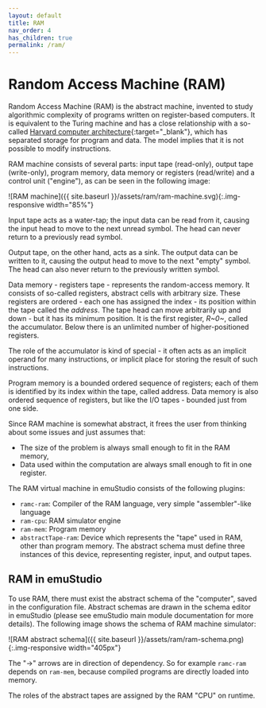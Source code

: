 ```yaml
---
layout: default
title: RAM
nav_order: 4
has_children: true
permalink: /ram/
---
```


# Random Access Machine (RAM)

Random Access Machine (RAM) is the abstract machine, invented to study algorithmic complexity of programs written on register-based computers. It is equivalent to the Turing machine and has a close relationship with a so-called [Harvard computer architecture][harvard]{:target="_blank"}, which has separated storage for program and data. The model implies that it is not possible to modify instructions.

RAM machine consists of several parts: input tape (read-only), output tape (write-only), program memory,
data memory or registers (read/write) and a control unit ("engine"), as can be seen in the following image:

![RAM machine]({{ site.baseurl }}/assets/ram/ram-machine.svg){:.img-responsive width="85%"}

Input tape acts as a water-tap; the input data can be read from it, causing the input head to move to the next unread symbol. The head can never return to a previously read symbol.

Output tape, on the other hand, acts as a sink. The output data can be written to it, causing the output head to move to the next "empty" symbol. The head can also never return to the previously written symbol.

Data memory - registers tape - represents the random-access memory. It consists of so-called registers, abstract cells with arbitrary size. These registers are ordered - each one has assigned the index - its position within the tape called the _address_. The tape head can move arbitrarily up and down - but it has its minimum position. It is the first register, _R~0~_, called the accumulator. Below there is an unlimited number of higher-positioned registers.

The role of the accumulator is kind of special - it often acts as an implicit operand for many instructions, or implicit place for storing the result of such instructions.

Program memory is a bounded ordered sequence of registers; each of them is identified by its index within the tape, called address. Data memory is also ordered sequence of registers, but like the I/O tapes - bounded just from one side.

Since RAM machine is somewhat abstract, it frees the user from thinking about some issues and just assumes that:

- The size of the problem is always small enough to fit in the RAM memory,
- Data used within the computation are always small enough to fit in one register.

The RAM virtual machine in emuStudio consists of the following plugins:

- `ramc-ram`: Compiler of the RAM language, very simple "assembler"-like language
- `ram-cpu`: RAM simulator engine
- `ram-mem`: Program memory
- `abstractTape-ram`: Device which represents the "tape" used in RAM, other than program memory. The abstract schema
                      must define three instances of this device, representing register, input, and output tapes.

## RAM in emuStudio

To use RAM, there must exist the abstract schema of the "computer", saved in the configuration file. Abstract schemas are drawn in the schema editor in emuStudio (please see emuStudio main module documentation for more details). The following image shows the schema of RAM machine simulator:

![RAM abstract schema]({{ site.baseurl }}/assets/ram/ram-schema.png){:.img-responsive width="405px"}

The "->" arrows are in direction of dependency. So for example `ramc-ram` depends on `ram-mem`, because compiled programs are directly loaded into memory.

The roles of the abstract tapes are assigned by the RAM "CPU" on runtime.


[harvard]: https://en.wikipedia.org/wiki/Harvard_architecture
[vonneumann]: https://en.wikipedia.org/wiki/Von_Neumann_architecture
